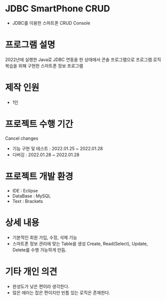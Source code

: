 # JDBC SmartPhone CRUD
 - JDBC를 이용한 스마트폰 CRUD Console
 
# 프로그램 설명
2022년에 실행한 Java로 JDBC 연동을 한 상태에서 콘솔 프로그램으로 프로그램 로직 복습을 위해 구현한 스마트폰 정보 프로그램

# 제작 인원
- 1인   

# 프로젝트 수행 기간
Cancel changes
- 기능 구현 및 테스트 : 2022.01.25 ~ 2022.01.28
- 디버깅            : 2022.01.28 ~ 2022.01.28

# 프로젝트 개발 환경
- IDE : Eclipse
- DataBase : MySQL
- Text : Brackets


# 상세 내용
- 기본적인 회원 가입, 수정, 삭제 기능
- 스마트폰 정보 관리에 맞는 Table을 생성 Create, Read(Select), Update, Delete를 수행 가능하게 만듬.
 
# 기타 개인 의견
- 완성도가 낮은 편이라 생각한다.
- 많은 에러는 잡은 편이지만 빈틈 있는 로직은 존재한다.